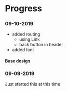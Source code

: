 # Progress

### 09-10-2019
- added routing
  - using Link
  - back button in header
- added font

#### Base design


### 09-09-2019
Just started this at this time
